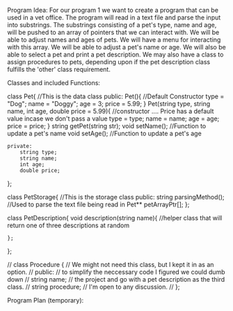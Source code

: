 Program Idea: For our program 1 we want to create a program that can be used in a vet office. The program will read in a text file and parse the input into substrings. The substrings consisting of a pet's type, name and age, will be pushed to an array of pointers that we can interact with. We will be able to adjust names and ages of pets. We will have a menu for interacting with this array. We will be able to adjust a pet's name or age. We will also be able to select a pet and print a pet description. We may also have a class to assign procedures to pets, depending upon if the pet description class fulfills the 'other' class requirement. 

Classes and included Functions:

class Pet{          //This is the data class
    public:
        Pet(){              //Default Constructor
            type = "Dog";
            name = "Doggy";
            age = 3;
            price = 5.99;
        }
        Pet(string type, string name, int age, double price = 5.99){        //constructor .... Price has a default value incase we don't pass a value
            type = type;
            name = name;
            age = age;
            price = price;
        }
        string getPet(string str);
        void setName();                 //Function to update a pet's name
        void setAge();                  //Function to update a pet's age
        
    private:
        string type;
        string name;
        int age;
        double price;

};

class PetStorage{           //This is the storage class
    public:
        string parsingMethod();     //Used to parse the text file being read in
        Pet** petArrayPtr[];
};

class PetDescription{
    void description(string name){          //helper class that will return one of three descriptions at random

    };
};

// class Procedure {            // We might not need this class, but I kept it in as an option. 
//     public:                  // to simplify the neccessary code I figured we could dumb down 
//         string name;         // the project and go with a pet description as the third class. 
//         string procedure;    // I'm open to any discussion. 
// };

<!-- will keep inventory of animals checked in and keep a balance of charges. The program will also have options for different procedurs along with their cost. It will then print out your charges after check out.  -->

<!-- The program will start with a menu that has the options for check in or check out. When the user chooses check in, the program will starting reading to a .txt file about your animal and etc. If the user chooses check out, then it will read from the .txt file and allow the user to choose which animal is theirs. Once the user chooses their animal and what operations were done, thier charges and operations will be printed. -->

Program Plan (temporary):